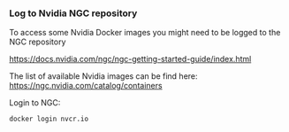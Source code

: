 
### Log to Nvidia NGC repository

To access some Nvidia Docker images you might need to be logged to the NGC repository

https://docs.nvidia.com/ngc/ngc-getting-started-guide/index.html

The list of available Nvidia images can be find here: https://ngc.nvidia.com/catalog/containers

Login to NGC:

```bash
docker login nvcr.io
```

